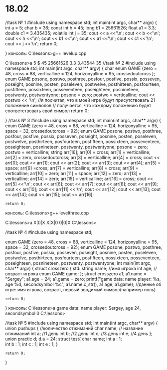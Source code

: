 # 18.02
//task  № 1
#include <iostream>
using namespace std;
int main(int argc, char** argv) {
int a = 5;
char b = 36;
const int h = 45;
long b1 = 25661526;
float a1 = 3.3;
double c1 = 3.435435;
volatile int j = 35;
cout << a <<'\n';
cout << b <<'\n';
cout << h <<'\n';
cout << b1 <<'\n';
cout << a1 <<'\n';
cout << c1 <<'\n';
cout << j <<'\n';
    return 0;

}
консоль:
C:\lessons>g++ levelup.cpp

C:\lessons>a
5
$
45
25661526
3.3
3.43544
35
//task  № 2
#include <iostream>
using namespace std;
int main(int argc, char** argv) {
char enum GAME {zero = 48, cross = 88, verticalline = 124, horizonyalline = 95, crossedoutcross };
enum GAME posone, postwo, posthree, posfour, posfive, possix, posseven, poseight, posnine, posten, poseleven, postwelve, posthirteen, posfourteen, posfifteen, possixteen, posseventeen, poseighteen, posnineteen, postwenty, postwentyone;
posone = zero;
postwo = verticalline;
cout << postwo << '\n';
//я посчитал, что в моей игре будут присутствовать 21 положение символов
// получается, что каждому положению будет соответствовать свой символ
    return 0;

}
//task  № 3
#include <iostream>
using namespace std;
int main(int argc, char** argv) {
enum GAME {zero = 48, cross = 88, verticalline = 124, horizonyalline = 95, space = 32, crossedoutcross = 92};
enum GAME posone, postwo, posthree, posfour, posfive, possix, posseven, poseight, posnine, posten, poseleven, postwelve, posthirteen, posfourteen, posfifteen, possixteen, posseventeen, poseighteen, posnineteen, postwenty, postwentyone;
posone = zero;
postwo = verticalline;
string arr[16];
arr[0] = cross;
arr[1] = verticalline;
arr[2] = zero, crossedoutcross;
arr[3] = verticalline;
arr[4] = cross;
cout << arr[0];
cout << arr[1];
cout << arr[2];
cout << arr[3];
cout << arr[4];
arr[5] = space;
arr[6] =cross;
arr[7] = verticalline;
arr[8] = cross;
arr[9] = verticalline;
arr[10] = zero;
arr[11] = space;
arr[12] = zero;
arr[13] = verticalline;
arr[14] = zero;
arr[15] = verticalline;
arr[16] = cross;
cout << arr[5] <<'\n';
cout << arr[6];
cout << arr[7];
cout << arr[8];
cout << arr[9];
cout << arr[10];
cout << arr[11] <<'\n';
cout << arr[12];
cout << arr[13];
cout << arr[14];
cout << arr[15];
cout << arr[16];

    return 0;
консоль:
C:\lessons>g++ levelthree.cpp

C:\lessons>a
X|0|X
X|X|0
0|0|X
C:\lessons>


//task  № 4
#include <iostream>
using namespace std;

enum GAME {zero = 48, cross = 88, verticalline = 124, horizonyalline = 95, space = 32, crossedoutcross = 92};
enum GAME posone, postwo, posthree, posfour, posfive, possix, posseven, poseight, posnine, posten, poseleven, postwelve, posthirteen, posfourteen, posfifteen, possixteen, posseventeen, poseighteen, posnineteen, postwenty, postwentyone;
int main(int argc, char** argv) {
struct crosszero {
std::string name; //имя игрока
int age; // возраст игрока
enum GAME game;
};
struct crosszero a1;
a1.name = "Sergey";
a1.age = 24;
a1.game = zero;
printf("game data: name player: %s, age %d, secondsymbol %c", a1.name.c_str(), a1.age, a1.game);
//данные об игре: имя игрока, возраст, первый вводимый символ(например ноль)
    

    return 0;

}
консоль:
C:\lessons>a
game data: name player: Sergey, age 24, secondsymbol 0
C:\lessons>


//task  № 5
#include <iostream>
using namespace std;
int main(int argc, char** argv) {
union pushups { //количество отжиманий
char name; // название отжиманий
int a; //1 день
int b; //2 день
int c; //3 день
int e; //4 день
};
union practic d;
d.a = 24;
struct test{
char name;
int a : 1;  
int b : 1;
int c : 1;
int e : 1;
}


    return 0;

}
